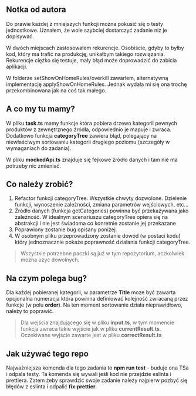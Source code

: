 ## Notka od autora

Do prawie każdej z mniejszych funkcji można pokusić się o testy jednostkowe. Uznałem, że wole szybciej dostarczyć zadanie niż je dopisywać.

W dwóch miejscach zastosowałem rekurencje. Osobiście, gdyby to byłby kod, który ma trafić na produkcję, unikałbym takiego rozwiązania. Rekurencje ciężko się testuje, mały błąd może doprowadzić do zabicia aplikacji.

W folderze setShowOnHomeRules/overkill zawarłem, alternatywną implementację applyShowOnHomeRules. Jednak wydała mi się ona trochę przekombinowana jak na coś tak małego.

## A co my tu mamy?

W pliku **task.ts** mamy funkcje która pobiera drzewo kategorii pewnych produktów z zewnętrznego źródła, odpowiednio je mapuje i zwraca.
Dodatkowo funkcja **categoryTree** zawiera błąd, polegający na niewłaściwym sortowaniu kategorii drugiego poziomu (szczegóły w wymaganiach do zadania).

W pliku **mockedApi.ts** znajduje się fejkowe źródło danych i tam nie ma potrzeby nic zmieniać.

## Co należy zrobić?

1. Refactor funkcji categoryTree. Wszystkie chwyty dozwolone. Dzielenie funkcji, wynoszenie zależności, zmiana parametrów wejściowych, etc...
2. Źródło danych (funkcja getCategories) powinna być przekazywana jako zależność. W idealnym scenariuszu categoryTree opiera się na abstrakcji i nie jest świadoma co konretnie zostanie jej przekazane
3. Poprawiony zostanie bug opisany poniżej.
4. W osobnym pliku przeprowadzony zostanie dowód (w postaci kodu) który jednoznacznie pokaże poprawność działania funkcji categoryTree.

> Wszystkie potrzebne paczki są już w tym repozytorium, aczkolwiek można użyć dowolnych.

## Na czym polega bug?

Dla każdej pobieranej kategorii, w parametrze **Title** moze być zawarta opcjonalna numeracja która powinna definiować kolejność zwracaną przez funkcje (w polu **order**).
Na ten moment sortowanie działa nieprawidłowo, należy to poprawić.

> Dla wejścia znajdującego się w pliku **input.ts**, w tym momencie funkcja zwraca takie wyjście jak w pliku **currentResult.ts**. Oczekiwane wyjście zawarte jest w pliku **correctResult.ts**

## Jak używać tego repo

Najważniejsza komenda dla tego zadania to **npm run test** - buduje ona TSa i odpala testy. Ta komenda się wywali jeśli kod nie przejdzie eslinta i prettiera. Zatem żeby sprawdzić swoje zadanie należy najpierw pozbyć się błędów z eslinta i odpalić **fix:prettier**.
